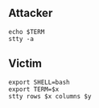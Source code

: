 ## Attacker
	echo $TERM
	stty -a

## Victim
	export SHELL=bash
	export TERM=$x
	stty rows $x columns $y